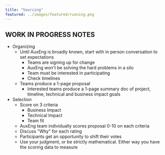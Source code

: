 ```yaml
---
title: "Sourcing"
featured: ../images/featured/running.png
---
```


## WORK IN PROGRESS NOTES

- Organizing
  - Until AuxEng is broadly known, start with in person conversation to set expectations
    - Teams are signing up for change
    - AuxEng won't be solving the hard problems in a silo
    - Team must be interested in participating
    - Check timelines
  - Teams produce a 1-page proposal
    - Interested teams produce a 1-page summary doc of project, timeline, technical and business impact goals
- Selection
  - Score on 3 criteria
    - Business Impact
    - Technical Impact
    - Team fit
  - AuxEng team individually scores proposal 0-10 on each criteria
  - Discuss "Why" for each rating
  - Participants get an opportunity to shift their votes
  - Use your judgment, or be strictly mathematical. Either way you have the scoring data to measure
